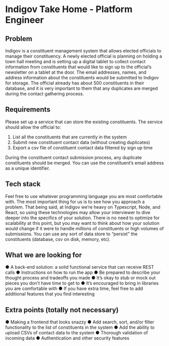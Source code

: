 # Indigov Take Home - Platform Engineer

## Problem

Indigov is a constituent management system that allows elected officials to manage their constituency.
A newly elected official is planning on holding a town hall meeting and is setting up a digital tablet to
collect contact information from constituents that would like to sign up to the official’s newsletter on a
tablet at the door. The email addresses, names, and address information about the constituents would
be submitted to Indigov for storage. The official already has about 500 constituents in their database,
and it is very important to them that any duplicates are merged during the contact gathering process.

## Requirements

Please set up a service that can store the existing constituents. The service should allow the official to:

1. List all the constituents that are currently in the system
2. Submit new constituent contact data (without creating duplicates)
3. Export a csv file of constituent contact data filtered by sign up time

During the constituent contact submission process, any duplicate constituents should be merged. You
can use the constituent’s email address as a unique identifier.

## Tech stack

Feel free to use whatever programming language you are most comfortable with. The most important
thing for us is to see how you approach a problem. That being said, at Indigov we’re heavy on
Typescript, Node, and React, so using these technologies may allow your interviewer to dive deeper
into the specifics of your solution.
There is no need to optimize for scalability at this point, but you may want to think about how your
solution would change if it were to handle millions of constituents or high volumes of submissions. You
can use any sort of data store to “persist” the constituents (database, csv on disk, memory, etc).

## What we are looking for

● A back-end solution: a solid functional service that can receive REST calls
● Instructions on how to run the app
● Be prepared to describe your thought process and tradeoffs you made
● It’s okay to stub or mock out pieces you don’t have time to get to
● It’s encouraged to bring in libraries you are comfortable with
● If you have extra time, feel free to add additional features that you find interesting

## Extra points (totally not necessary)

● Making a frontend that looks snazzy
● Add search, sort, and/or filter functionality to the list of constituents in the system
● Add the ability to upload CSVs of contact data to the system
● Thorough validation of incoming data
● Authentication and other security features
